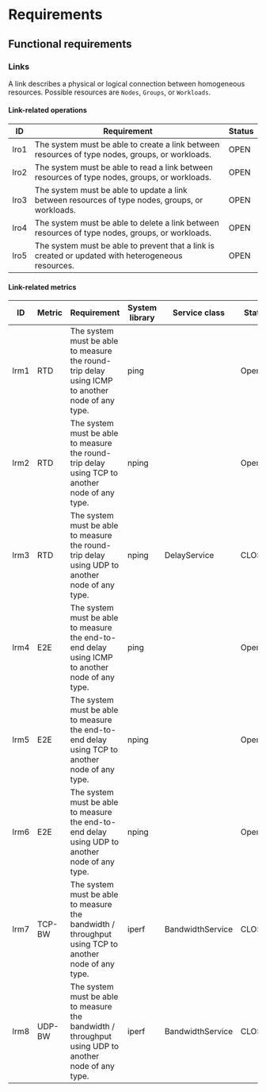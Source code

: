 # Requirements

## Functional requirements



### Links

A link describes a physical or logical connection between homogeneous resources. 
Possible resources are `Nodes`, `Groups`, or `Workloads`.

#### Link-related operations

| ID   | Requirement                                                                                        | Status |
|------|----------------------------------------------------------------------------------------------------|--------|
| lro1 | The system must be able to create a link between resources of type nodes, groups, or workloads.    | OPEN   |
| lro2 | The system must be able to read a link between resources of type nodes, groups, or workloads.      | OPEN   |
| lro3 | The system must be able to update a link between resources of type nodes, groups, or workloads.    | OPEN   |
| lro4 | The system must be able to delete a link between resources of type nodes, groups, or workloads.    | OPEN   |
| lro5 | The system must be able to prevent that a link is created or updated with heterogeneous resources. | OPEN   |

#### Link-related metrics

| ID   | Metric | Requirement                                                                                          | System library | Service class    | Status |
|------|--------|------------------------------------------------------------------------------------------------------|----------------|------------------|--------|
| lrm1 | RTD    | The system must be able to measure the round-trip delay using ICMP to another node of any type.      | ping           |                  | Open   |
| lrm2 | RTD    | The system must be able to measure the round-trip delay using TCP to another node of any type.       | nping          |                  | Open   |
| lrm3 | RTD    | The system must be able to measure the round-trip delay using UDP to another node of any type.       | nping          | DelayService     | CLOSED |
| lrm4 | E2E    | The system must be able to measure the end-to-end delay using ICMP to another node of any type.      | ping           |                  | Open   |
| lrm5 | E2E    | The system must be able to measure the end-to-end delay using TCP to another node of any type.       | nping          |                  | Open   |
| lrm6 | E2E    | The system must be able to measure the end-to-end delay using UDP to another node of any type.       | nping          |                  | Open   |
| lrm7 | TCP-BW | The system must be able to measure the bandwidth / throughput using TCP to another node of any type. | iperf          | BandwidthService | CLOSED |
| lrm8 | UDP-BW | The system must be able to measure the bandwidth / throughput using UDP to another node of any type. | iperf          | BandwidthService | CLOSED |
